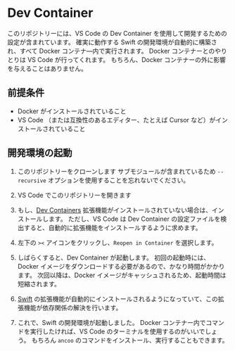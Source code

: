 # Dev Container

このリポジトリーには、VS Code の Dev Container を使用して開発するための設定が含まれています。
確実に動作する Swift の開発環境が自動的に構築され、すべて Docker コンテナ―内で実行されます。
Docker コンテナーとのやりとりは VS Code が行ってくれます。
もちろん、Docker コンテナーの外に影響を与えることはありません。

## 前提条件

- Docker がインストールされていること
- VS Code （または互換性のあるエディター、たとえば Cursor など）がインストールされていること

## 開発環境の起動

1. このリポジトリーをクローンします
   サブモジュールが含まれているため `--recursive` オプションを使用することを忘れないでください。

2. VS Code でこのリポジトリーを開きます

3. もし、[Dev Containers](https://marketplace.visualstudio.com/items?itemName=ms-vscode-remote.remote-containers) 拡張機能がインストールされていない場合は、インストールします。
   ただし、VS Code は Dev Container の設定ファイルを検出すると、自動的に拡張機能をインストールするように求めます。

4. 左下の `><` アイコンをクリックし、`Reopen in Container` を選択します。

5. しばらくすると、Dev Container が起動します。
   初回の起動時には、Docker イメージをダウンロードする必要があるので、かなり時間がかかります。
   次回以降は、Docker イメージがキャッシュされるため、起動時間は短縮されます。

6. [Swift](https://marketplace.visualstudio.com/items?itemName=sswg.swift-lang) の拡張機能が自動的にインストールされるようになっていて、この拡張機能が依存関係の解決を行います。

7. これで、Swift の開発環境が起動しました。
   Docker コンテナー内でコマンドを実行したければ、VS Code のターミナルを使用するのがいいでしょう。
   もちろん `ancoo` のコマンドをインストール、実行することもできます。
   